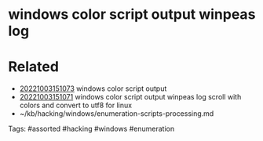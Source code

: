 # windows color script output winpeas log

# Related
- [20221003151073](/zet/20221003151073/README.md) windows color script output
- [20221003151071](/zet/20221003151071/README.md) windows color script output winpeas log scroll with colors and convert to utf8 for linux
- ~/kb/hacking/windows/enumeration-scripts-processing.md

Tags:
    #assorted #hacking #windows #enumeration
